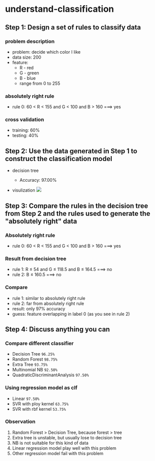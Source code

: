 # understand-classification

## Step 1: Design a set of rules to classify data

### problem description
* problem: decide which color I like
* data size: 200
* feature:
    * R - red
    * G - green
    * B - blue
    * range from 0 to 255

### absolutely right rule
* rule 0: 60 < R < 155 and G < 100 and B > 160 ===> yes

### cross validation

* training: 60%
* testing: 40%

## Step 2: Use the data generated in Step 1 to construct the classification model

* decision tree
    * Accuracy: 97.00%

* visulization
![](https://i.imgur.com/1vei3ft.png)

## Step 3: Compare the rules in the decision tree from Step 2 and the rules used to generate the "absolutely right" data

### Absolutely right rule
* rule 0: 60 < R < 155 and G < 100 and B > 160 ===> yes


### Result from decision tree
* rule 1: R ≤ 54 and G ≤ 118.5 and B ≤ 164.5 ===> no
* rule 2: B ≤ 160.5 ===> no

### Compare
* rule 1: similar to absolutely right rule
* rule 2: far from absolutely right rule
* result: only 97% accuracy
* guess: feature overlapping in label 0 (as you see in rule 2)

## Step 4: Discuss anything you can

### Compare different classifier

* Decision Tree `96.25%`
* Random Forest `98.75%`
* Extra Tree `93.75%`
* Multinomial NB `92.50%`
* QuadraticDiscriminantAnalysis `97.50%`

### Using regression model as clf

* Linear `97.50%`
* SVR with ploy kernel `63.75%`
* SVR with rbf kernel `53.75%`

### Observation

1. Random Forest > Decision Tree, because forest > tree
2. Extra tree is unstable, but usually lose to decision tree
3. NB is not suitable for this kind of data
4. Linear regression model play well with this problem
5. Other regression model fail with this problem